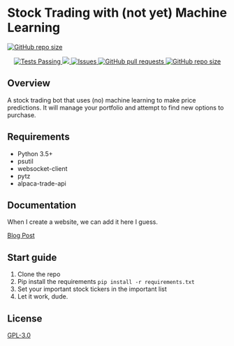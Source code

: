 # Stock Trading with (not yet) Machine Learning

[![GitHub repo size](https://img.shields.io/github/repo-size/TheGigaChad/python-trader)](https://img.shields.io/github/repo-size/TheGigaChad/python-trader)

<p align="center">
    <a href="https://github.com/TheGigaChad/python-trader/actions">
      <img alt="Tests Passing" src="https://github.com/TheGigaChad/python-trader/workflows/Test/badge.svg" />
    </a>
    <a href="https://codecov.io/gh/TheGigaChad/python-trader">
      <img src="https://codecov.io/gh/TheGigaChad/python-trader/branch/master/graph/badge.svg" />
    </a>
    <a href="https://github.com/TheGigaChad/python-trader/issues">
      <img alt="Issues" src="https://img.shields.io/github/issues/TheGigaChad/python-trader?color=0088ff" />
    </a>
    <a href="https://github.com/TheGigaChad/python-trader/pulls">
      <img alt="GitHub pull requests" src="https://img.shields.io/github/issues-pr/TheGigaChad/python-trader?color=0088ff" />
    </a>
    <a href="https://img.shields.io/github/repo-size/TheGigaChad/python-trader">
      <img alt="GitHub repo size" src="https://img.shields.io/github/repo-size/TheGigaChad/python-trader" />
    </a>
    <br />

  </p>


## Overview
A stock trading bot that uses (no) machine learning to make price predictions.  It will manage your portfolio and 
attempt to find new options to purchase.

## Requirements
-   Python 3.5+
-   psutil
-   websocket-client
-   pytz
-   alpaca-trade-api

## Documentation
When I create a website, we can add it here I guess.

[Blog Post](https://bigguy.dev/)

## Start guide
1. Clone the repo
2. Pip install the requirements `pip install -r requirements.txt`
3. Set your important stock tickers in the important list
4. Let it work, dude.

## License
[GPL-3.0](https://www.gnu.org/licenses/quick-guide-gplv3.html)
